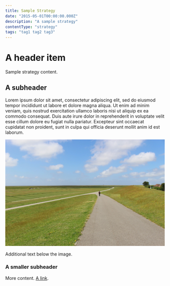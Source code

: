 ```yaml
---
title: Sample Strategy
date: "2015-05-01T00:00:00.000Z"
description: "A sample strategy"
contentType: "strategy"
tags: "tag1 tag2 tag3"
---
```


# A header item

Sample strategy content.

## A subheader

Lorem ipsum dolor sit amet, consectetur adipiscing elit, sed do eiusmod tempor incididunt ut labore et dolore magna aliqua. Ut enim ad minim veniam, quis nostrud exercitation ullamco laboris nisi ut aliquip ex ea commodo consequat. Duis aute irure dolor in reprehenderit in voluptate velit esse cillum dolore eu fugiat nulla pariatur. Excepteur sint occaecat cupidatat non proident, sunt in culpa qui officia deserunt mollit anim id est laborum.

![image](./uta-scholl-pUD1P96NB9c-unsplash.jpg)

Additional text below the image.

### A smaller subheader

More content. [A link](https://google.com).